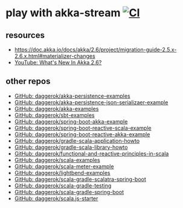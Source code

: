 # play with akka-stream [![ CI ](https://github.com/daggerok/akka-stream-playground/workflows/%20CI/badge.svg)](https://github.com/daggerok/akka-stream-playground/actions?query=workflow%3A%22+CI%22)

<!--

## install idea scala plugin
## create scala sbt project
## generate sbt wrapper
```bash
curl -Ls https://git.io/sbt > ./sbtw && chmod 0755 ./sbtw
```
## test and build
```bash
jenv global 1.8
sdk install java 8.0.242.j9-adpt
sdk use java 8.0.242.j9-adpt
 ./sbtw clean package
```
-->

## resources

* https://doc.akka.io/docs/akka/2.6/project/migration-guide-2.5.x-2.6.x.html#materializer-changes
* [YouTube: What's New In Akka 2.6?](https://www.youtube.com/watch?v=ZWIryjFKcXo)

## other repos

* [GitHub: daggerok/akka-persistence-examples](https://github.com/daggerok/akka-persistence-examples)
* [GitHub: daggerok/akka-persistence-json-serializaer-example](https://github.com/daggerok/akka-persistence-json-serializaer-example)
* [GitHub: daggerok/akka-examples](https://github.com/daggerok/akka-examples)
* [GitHub: daggerok/sbt-examples](https://github.com/daggerok/sbt-examples)
* [GitHub: daggerok/spring-boot-akka-example](https://github.com/daggerok/spring-boot-akka-example)
* [GitHub: daggerok/spring-boot-reactive-scala-example](https://github.com/daggerok/spring-boot-reactive-scala-example)
* [GitHub: daggerok/spring-boot-reactive-akka-example](https://github.com/daggerok/spring-boot-reactive-akka-example)
* [GitHub: daggerok/gradle-scala-application-howto](https://github.com/daggerok/gradle-scala-application-howto)
* [GitHub: daggerok/gradle-scala-library-howto](https://github.com/daggerok/gradle-scala-library-howto)
* [GitHub: daggerok/functional-and-reactive-principles-in-scala](https://github.com/daggerok/functional-and-reactive-principles-in-scala)
* [GitHub: daggerok/scala-examples](https://github.com/daggerok/scala-examples)
* [GitHub: daggerok/scala-meter-example](https://github.com/daggerok/scala-meter-example)
* [GitHub: daggerok/lightbend-examples](https://github.com/daggerok/lightbend-examples)
* [GitHub: daggerok/scala-gradle-scalatra-spring-boot](https://github.com/daggerok/scala-gradle-scalatra-spring-boot)
* [GitHub: daggerok/scala-gradle-testing](https://github.com/daggerok/scala-gradle-testing)
* [GitHub: daggerok/scala-gradle-spring-boot](https://github.com/daggerok/scala-gradle-spring-boot)
* [GitHub: daggerok/scala.js-starter](https://github.com/daggerok/scala.js-starter)
